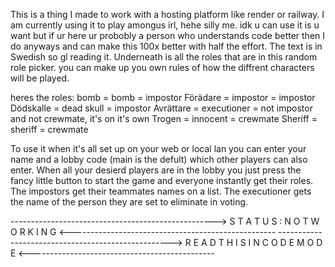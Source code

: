 This is a thing I made to work with a hosting platform like render or railway. I am currently using it to play amongus irl, hehe silly me. 
idk u can use it is u want but if ur here ur probobly a person who understands code better then I do anyways and can make this 100x better with half the effort.
The text is in Swedish so gl reading it. Underneath is all the roles that are in this random role picker. you can make up you own rules of how the diffrent characters will be played.

heres the roles:
bomb = bomb = impostor
Förädare = impostor = impostor
Dödskalle = dead skull = impostor
Avrättare = executioner = not impostor and not crewmate, it's on it's own
Trogen = innocent = crewmate
Sheriff = sheriff = crewmate


To use it when it's all set up on your web or local lan you can enter your name and a lobby code (main is the defult) which other players can also enter. When all your desierd players are in the lobby you just press the fancy
little button to start the game and everyone instantly get their roles. The impostors get their teammates names on a list. The executioner gets the name of the person they are set to eliminate in voting.



---------------------------------------------------> S T A T U S : N O T  W O R K I N G <---------------------------------------------------
---------------------------------------------------> R E A D  T H I S  I N  C O D E  M O D E <----------------------------------------------
